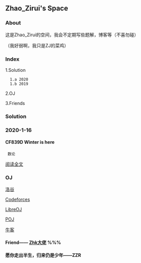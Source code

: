 ## Zhao_Zirui's Space



### About

这是Zhao_Zirui的空间，我会不定期写些题解，博客等（不喜勿碰）

（我好弱啊，我只是ZJ的菜鸡）

### Index
   1.Solution
   
      1.a 2020
      1.b 2019
      
   2.OJ
   
   3.Friends


### Solution

### 2020-1-16
#### CF839D Winter is here 
     数论 
   [阅读全文](https://www.cnblogs.com/zzrblogs/p/12202026.html/)

### OJ
[洛谷](https://www.luogu.com.cn/)

[Codeforces](https://codeforces.com/)

[LibreOJ](https://loj.ac/)

[POJ](https://poj.org/) 

[牛客](https://www.nowcoder.com/)


#### Friend—— [Zhk大佬](https://flyforever241.github.io/) %%%


#### 愿你走出半生，归来仍是少年——ZZR


